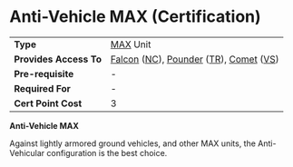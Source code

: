 # Anti-Vehicle MAX (Certification)

|                        |                                                                                                                                                                                                  |
| ---------------------- | ------------------------------------------------------------------------------------------------------------------------------------------------------------------------------------------------ |
| **Type**               | [MAX](../armor/Mechanized_Assault_Exo-Suit.md) Unit                                                                                                                                              |
| **Provides Access To** | [Falcon](../armor/Falcon.md) ([NC](../factions/New_Conglomerate.md)), [Pounder](../armor/Pounder.md) ([TR](../factions/Terran_Republic.md)), [Comet](../armor/Comet.md) ([VS](../factions/Vanu_Sovereignty.md)) |
| **Pre-requisite**      | \-                                                                                                                                                                                               |
| **Required For**       | \-                                                                                                                                                                                               |
| **Cert Point Cost**    | 3                                                                                                                                                                                                |

**Anti-Vehicle MAX**

Against lightly armored ground vehicles, and other MAX units, the Anti-Vehicular
configuration is the best choice.
